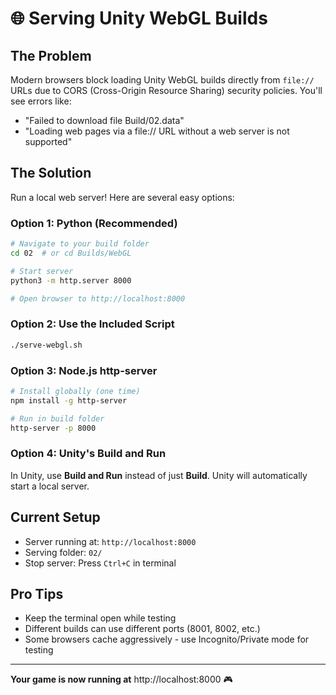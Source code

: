 # 🌐 Serving Unity WebGL Builds

## The Problem
Modern browsers block loading Unity WebGL builds directly from `file://` URLs due to CORS (Cross-Origin Resource Sharing) security policies. You'll see errors like:
- "Failed to download file Build/02.data"
- "Loading web pages via a file:// URL without a web server is not supported"

## The Solution
Run a local web server! Here are several easy options:

### Option 1: Python (Recommended)
```bash
# Navigate to your build folder
cd 02  # or cd Builds/WebGL

# Start server
python3 -m http.server 8000

# Open browser to http://localhost:8000
```

### Option 2: Use the Included Script
```bash
./serve-webgl.sh
```

### Option 3: Node.js http-server
```bash
# Install globally (one time)
npm install -g http-server

# Run in build folder
http-server -p 8000
```

### Option 4: Unity's Build and Run
In Unity, use **Build and Run** instead of just **Build**. Unity will automatically start a local server.

## Current Setup
- Server running at: `http://localhost:8000`
- Serving folder: `02/`
- Stop server: Press `Ctrl+C` in terminal

## Pro Tips
- Keep the terminal open while testing
- Different builds can use different ports (8001, 8002, etc.)
- Some browsers cache aggressively - use Incognito/Private mode for testing

---

**Your game is now running at** http://localhost:8000 🎮 